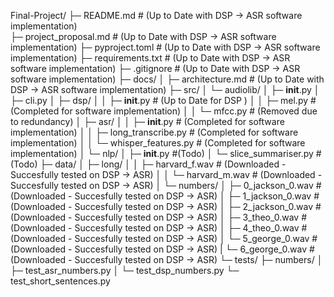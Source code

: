 Final-Project/
├─ README.md                            # (Up to Date with DSP -> ASR software implementation)             
├─ project_proposal.md                  # (Up to Date with DSP -> ASR software implementation)
├─ pyproject.toml                       # (Up to Date with DSP -> ASR software implementation)
├─ requirements.txt                     # (Up to Date with DSP -> ASR software implementation)
├─ .gitignore                           # (Up to Date with DSP -> ASR software implementation)
├─ docs/
│   ├─ architecture.md                  # (Up to Date with DSP -> ASR software implementation)
├─ src/
│   └─ audiolib/
│       ├─ __init__.py
│       ├─ cli.py
│       ├─ dsp/
│       │   ├─ __init__.py              # (Up to Date for DSP )
│       │   ├─ mel.py                   # (Completed for software implementation)
│       │   └─ mfcc.py                  # (Removed due to redundancy)
│       ├─ asr/
│       │   ├─ __init__.py              # (Completed for software implementation)
│       │   ├─ long_transcribe.py       # (Completed for software implementation)
│       │   └─ whisper_features.py      # (Completed for software implementation)
│       └─ nlp/
│           ├─ __init__.py              #(Todo)
│           └─ slice_summariser.py      # (Todo)
├─ data/
│   ├─ long/
│   │   ├─ harvard_f.wav                # (Downloaded - Succesfully tested on DSP -> ASR)
│   │   └─ harvard_m.wav                # (Downloaded - Succesfully tested on DSP -> ASR)
│   └─ numbers/
│       ├─ 0_jackson_0.wav              # (Downloaded - Succesfully tested on DSP -> ASR)
│       ├─ 1_jackson_0.wav              # (Downloaded - Succesfully tested on DSP -> ASR)
│       ├─ 2_jackson_0.wav              # (Downloaded - Succesfully tested on DSP -> ASR)
│       ├─ 3_theo_0.wav                 # (Downloaded - Succesfully tested on DSP -> ASR)
│       ├─ 4_theo_0.wav                 # (Downloaded - Succesfully tested on DSP -> ASR)
│       └─ 5_george_0.wav               # (Downloaded - Succesfully tested on DSP -> ASR)
|       └─ 6_george_0.wav               # (Downloaded - Succesfully tested on DSP -> ASR)
└─ tests/
    ├─ numbers/
    │   ├─ test_asr_numbers.py
    │   └─ test_dsp_numbers.py
    └─ test_short_sentences.py
